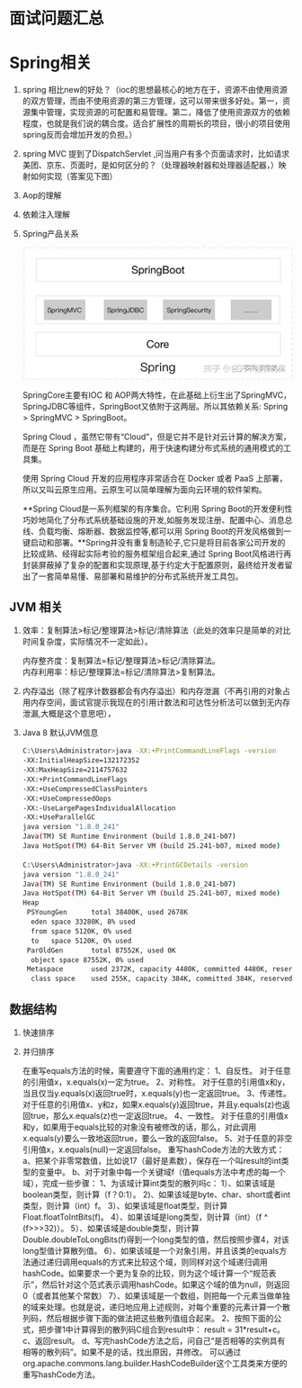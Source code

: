 # 面试问题汇总



# Spring相关

1.  spring 相比new的好处？（ioc的思想最核心的地方在于，资源不由使用资源的双方管理，而由不使用资源的第三方管理，这可以带来很多好处。第一，资源集中管理，实现资源的可配置和易管理。第二，降低了使用资源双方的依赖程度，也就是我们说的耦合度。适合扩展性的周期长的项目，很小的项目使用spring反而会增加开发的负担。）

2.  spring MVC 提到了DispatchServlet ,问当用户有多个页面请求时，比如请求美团、京东、页面时，是如何区分的？（处理器映射器和处理器适配器，）映射如何实现（答案见下图）

3.  Aop的理解

4.  依赖注入理解

5.  Spring产品关系

    ![img](面试问题汇总.assets/v2-1b044f78dfe28c9c467b7a7742678956_720w.jpg)

    SpringCore主要有IOC 和 AOP两大特性，在此基础上衍生出了SpringMVC，SpringJDBC等组件，SpringBoot又依附于这两层。所以其依赖关系: Spring > SpringMVC > SpringBoot。

    Spring Cloud ，虽然它带有“Cloud”，但是它并不是针对云计算的解决方案，而是在 Spring Boot 基础上构建的，用于快速构建分布式系统的通用模式的工具集。

    使用 Spring Cloud 开发的应用程序非常适合在 Docker 或者 PaaS 上部署，所以又叫云原生应用。云原生可以简单理解为面向云环境的软件架构。

    **Spring Cloud是一系列框架的有序集合。它利用 Spring Boot的开发便利性巧妙地简化了分布式系统基础设施的开发,如服务发现注册、配置中心、消息总线、负载均衡、熔断器、数据监控等,都可以用 Spring Boot的开发风格做到一键启动和部署。**Spring并没有重复制造轮子,它只是将目前各家公司开发的比较成熟、经得起实际考验的服务框架组合起来,通过 Spring Boot风格进行再封装屏蔽掉了复杂的配置和实现原理,基于约定大于配置原则，最终给开发者留出了一套简单易懂、易部署和易维护的分布式系统开发工具包。

    

## JVM 相关

1.  效率：复制算法>标记/整理算法>标记/清除算法（此处的效率只是简单的对比时间复杂度，实际情况不一定如此）。

    内存整齐度：复制算法=标记/整理算法>标记/清除算法。    
    内存利用率：标记/整理算法=标记/清除算法>复制算法。

2.  内存溢出（除了程序计数器都会有内存溢出）和内存泄漏（不再引用的对象占用内存空间，面试官提示我现在的引用计数法和可达性分析法可以做到无内存泄漏,大概是这个意思吧），

3.  Java 8 默认JVM信息

    ```bash
    C:\Users\Administrator>java -XX:+PrintCommandLineFlags -version
    -XX:InitialHeapSize=132172352 
    -XX:MaxHeapSize=2114757632 
    -XX:+PrintCommandLineFlags 
    -XX:+UseCompressedClassPointers 
    -XX:+UseCompressedOops 
    -XX:-UseLargePagesIndividualAllocation 
    -XX:+UseParallelGC
    java version "1.8.0_241"
    Java(TM) SE Runtime Environment (build 1.8.0_241-b07)
    Java HotSpot(TM) 64-Bit Server VM (build 25.241-b07, mixed mode)
    
    C:\Users\Administrator>java -XX:+PrintGCDetails -version
    java version "1.8.0_241"
    Java(TM) SE Runtime Environment (build 1.8.0_241-b07)
    Java HotSpot(TM) 64-Bit Server VM (build 25.241-b07, mixed mode)
    Heap
     PSYoungGen      total 38400K, used 2678K 
      eden space 33280K, 8% used 
      from space 5120K, 0% used 
      to   space 5120K, 0% used 
     ParOldGen       total 87552K, used 0K 
      object space 87552K, 0% used
     Metaspace       used 2372K, capacity 4480K, committed 4480K, reserved 1056768K
      class space    used 255K, capacity 384K, committed 384K, reserved 1048576K
    ```

    

## 数据结构

1.  快速排序
2.  并归排序



      在重写equals方法的时候，需要遵守下面的通用约定：
           1、自反性。
               对于任意的引用值x，x.equals(x)一定为true。
           2、对称性。
               对于任意的引用值x和y，当且仅当y.equals(x)返回true时，x.equals(y)也一定返回true。
           3、传递性。
               对于任意的引用值x、y和z，如果x.equals(y)返回true，并且y.equals(z)也返回true，那么x.equals(z)也一定返回true。
           4、一致性。
               对于任意的引用值x和y，如果用于equals比较的对象没有被修改的话，那么，对此调用x.equals(y)要么一致地返回true，要么一致的返回false。
           5、对于任意的非空引用值x，x.equals(null)一定返回false。
     重写hashCode方法的大致方式：
            a、把某个非零常数值，比如说17（最好是素数），保存在一个叫result的int类型的变量中。
            b、对于对象中每一个关键域f（值equals方法中考虑的每一个域），完成一些步骤：
                1、为该域计算int类型的散列吗c：
                    1）、如果该域是boolean类型，则计算（f？0:1）。
                    2)、如果该域是byte、char、short或者int类型，则计算（int）f。
                    3）、如果该域是float类型，则计算Float.floatToIntBits(f)。
                    4）、如果该域是long类型，则计算（int）（f ^ (f>>>32)）。
                    5）、如果该域是double类型，则计算Double.doubleToLongBits(f)得到一个long类型的值，然后按照步骤4，对该long型值计算散列值。
                    6）、如果该域是一个对象引用，并且该类的equals方法通过递归调用equals的方式来比较这个域，则同样对这个域递归调用hashCode。如果要求一个更为复杂的比较，则为这个域计算一个“规范表示”，然后针对这个范式表示调用hashCode。如果这个域的值为null，则返回0（或者其他某个常数）
                    7）、如果该域是一个数组，则把每一个元素当做单独的域来处理。也就是说，递归地应用上述规则，对每个重要的元素计算一个散列码，然后根据步骤下面的做法把这些散列值组合起来。
                2、按照下面的公式，把步骤1中计算得到的散列码C组合到result中：
                    result = 31*result+c。
            c、返回result。
            d、写完hashCode方法之后，问自己“是否相等的实例具有相等的散列码”。如果不是的话，找出原因，并修改。
            可以通过org.apache.commons.lang.builder.HashCodeBuilder这个工具类来方便的重写hashCode方法。